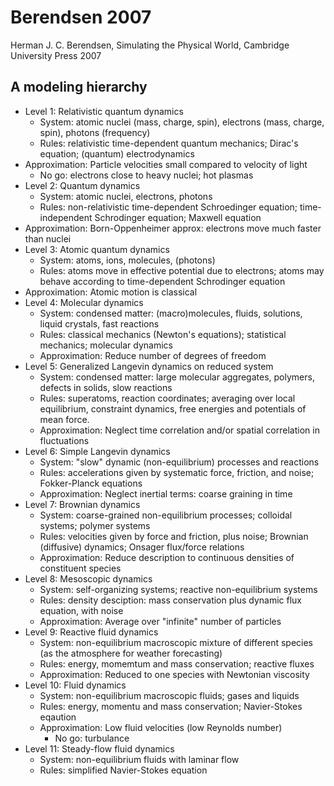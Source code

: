 # Berendsen 2007

Herman J. C. Berendsen, Simulating the Physical World, Cambridge University Press 2007

## A modeling hierarchy

* Level 1: Relativistic quantum dynamics
  * System: atomic nuclei (mass, charge, spin), electrons (mass, charge, spin), photons (frequency)
  * Rules: relativistic time-dependent quantum mechanics; Dirac's equation; (quantum) electrodynamics
* Approximation: Particle velocities small compared to velocity of light
  * No go: electrons close to heavy nuclei; hot plasmas 
* Level 2: Quantum dynamics
  * System: atomic nuclei, electrons, photons
  * Rules: non-relativistic time-dependent Schroedinger equation; time-independent Schrodinger equation; Maxwell equation 
* Approximation: Born-Oppenheimer approx: electrons move much faster than nuclei
* Level 3: Atomic quantum dynamics
  * System: atoms, ions, molecules, (photons)
  * Rules: atoms move in effective potential due to electrons; atoms may behave according to time-dependent Schrodinger equation
* Approximation: Atomic motion is classical
* Level 4: Molecular dynamics
  * System: condensed matter: (macro)molecules, fluids, solutions, liquid crystals, fast reactions
  * Rules: classical mechanics (Newton's equations); statistical mechanics; molecular dynamics
  * Approximation: Reduce number of degrees of freedom
* Level 5: Generalized Langevin dynamics on reduced system
  * System: condensed matter: large molecular aggregates, polymers, defects in solids, slow reactions
  * Rules: superatoms, reaction coordinates; averaging over local equilibrium, constraint dynamics, free energies and potentials of mean force.
  * Approximation: Neglect time correlation and/or spatial correlation in fluctuations
* Level 6: Simple Langevin dynamics
  * System: "slow" dynamic (non-equilibrium) processes and reactions
  * Rules: accelerations given by systematic force, friction, and noise; Fokker-Planck equations
  * Approximation: Neglect inertial terms: coarse graining in time
* Level 7: Brownian dynamics
  * System: coarse-grained non-equilibrium processes; colloidal systems; polymer systems
  * Rules: velocities given by force and friction, plus noise; Brownian (diffusive) dynamics; Onsager flux/force relations
  * Approximation: Reduce description to continuous densities of constituent species
* Level 8: Mesoscopic dynamics
  * System: self-organizing systems; reactive non-equilibrium systems
  * Rules: density desciption: mass conservation plus dynamic flux equation, with noise
  * Approximation: Average over "infinite" number of particles
* Level 9: Reactive fluid dynamics
  * System: non-equilibrium macroscopic mixture of different species (as the atmosphere for weather forecasting)
  * Rules: energy, momemtum and mass conservation; reactive fluxes
  * Approximation: Reduced to one species with Newtonian viscosity
* Level 10: Fluid dynamics
  * System: non-equilibrium macroscopic fluids; gases and liquids
  * Rules: energy, momentu and mass conservation; Navier-Stokes eqaution
  * Approximation: Low fluid velocities (low Reynolds number)
    * No go: turbulance
* Level 11: Steady-flow fluid dynamics
  * System: non-equilibrium fluids with laminar flow
  * Rules: simplified Navier-Stokes equation
